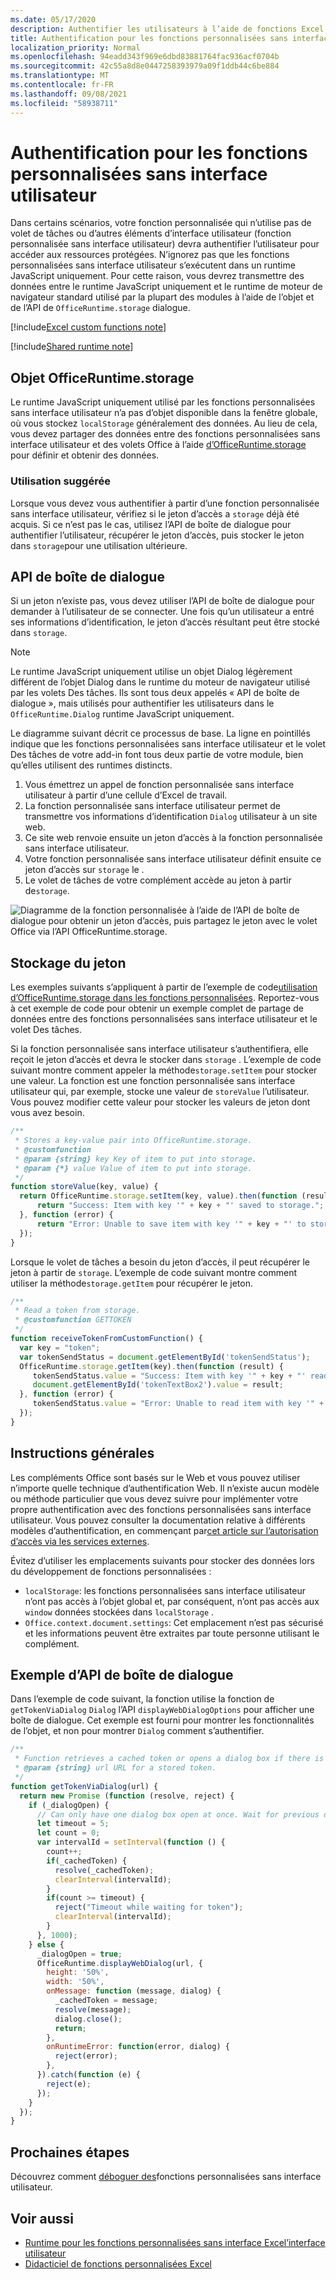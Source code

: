 ```yaml
---
ms.date: 05/17/2020
description: Authentifier les utilisateurs à l’aide de fonctions Excel qui n’utilisent pas le volet Des tâches.
title: Authentification pour les fonctions personnalisées sans interface utilisateur
localization_priority: Normal
ms.openlocfilehash: 94eadd343f969e6dbd83881764fac936acf0704b
ms.sourcegitcommit: 42c55a8d8e0447258393979a09f1ddb44c6be884
ms.translationtype: MT
ms.contentlocale: fr-FR
ms.lasthandoff: 09/08/2021
ms.locfileid: "58938711"
---
```

# <a name="authentication-for-ui-less-custom-functions"></a>Authentification pour les fonctions personnalisées sans interface utilisateur

Dans certains scénarios, votre fonction personnalisée qui n’utilise pas de volet de tâches ou d’autres éléments d’interface utilisateur (fonction personnalisée sans interface utilisateur) devra authentifier l’utilisateur pour accéder aux ressources protégées. N’ignorez pas que les fonctions personnalisées sans interface utilisateur s’exécutent dans un runtime JavaScript uniquement. Pour cette raison, vous devrez transmettre des données entre le runtime JavaScript uniquement et le runtime de moteur de navigateur standard utilisé par la plupart des modules à l’aide de l’objet et de l’API de `OfficeRuntime.storage` dialogue.

[!include[Excel custom functions note](../includes/excel-custom-functions-note.md)]

[!include[Shared runtime note](../includes/shared-runtime-note.md)]

## <a name="officeruntimestorage-object"></a>Objet OfficeRuntime.storage

Le runtime JavaScript uniquement utilisé par les fonctions personnalisées sans interface utilisateur n’a pas d’objet disponible dans la fenêtre globale, où vous stockez `localStorage` généralement des données. Au lieu de cela, vous devez partager des données entre des fonctions personnalisées sans interface utilisateur et des volets Office à l’aide [d’OfficeRuntime.storage](/javascript/api/office-runtime/officeruntime.storage) pour définir et obtenir des données.

### <a name="suggested-usage"></a>Utilisation suggérée

Lorsque vous devez vous authentifier à partir d’une fonction personnalisée sans interface utilisateur, vérifiez si le jeton d’accès a `storage` déjà été acquis. Si ce n’est pas le cas, utilisez l’API de boîte de dialogue pour authentifier l’utilisateur, récupérer le jeton d’accès, puis stocker le jeton dans `storage`pour une utilisation ultérieure.

## <a name="dialog-api"></a>API de boîte de dialogue

Si un jeton n’existe pas, vous devez utiliser l’API de boîte de dialogue pour demander à l’utilisateur de se connecter. Une fois qu’un utilisateur a entré ses informations d’identification, le jeton d’accès résultant peut être stocké dans `storage`.

> [!NOTE]
> Le runtime JavaScript uniquement utilise un objet Dialog légèrement différent de l’objet Dialog dans le runtime du moteur de navigateur utilisé par les volets Des tâches. Ils sont tous deux appelés « API de boîte de dialogue », mais utilisés pour authentifier les utilisateurs dans le `OfficeRuntime.Dialog` runtime JavaScript uniquement.

Le diagramme suivant décrit ce processus de base. La ligne en pointillés indique que les fonctions personnalisées sans interface utilisateur et le volet Des tâches de votre add-in font tous deux partie de votre module, bien qu’elles utilisent des runtimes distincts.

1. Vous émettrez un appel de fonction personnalisée sans interface utilisateur à partir d’une cellule d’Excel de travail.
2. La fonction personnalisée sans interface utilisateur permet de transmettre vos informations d’identification `Dialog` utilisateur à un site web.
3. Ce site web renvoie ensuite un jeton d’accès à la fonction personnalisée sans interface utilisateur.
4. Votre fonction personnalisée sans interface utilisateur définit ensuite ce jeton d’accès sur `storage` le .
5. Le volet de tâches de votre complément accède au jeton à partir de`storage`.

![Diagramme de la fonction personnalisée à l’aide de l’API de boîte de dialogue pour obtenir un jeton d’accès, puis partagez le jeton avec le volet Office via l’API OfficeRuntime.storage.](../images/authentication-diagram.png "Diagramme d’authentification.")

## <a name="storing-the-token"></a>Stockage du jeton

Les exemples suivants s’appliquent à partir de l’exemple de code[utilisation d’OfficeRuntime.storage dans les fonctions personnalisées](https://github.com/OfficeDev/PnP-OfficeAddins/tree/master/Excel-custom-functions/AsyncStorage). Reportez-vous à cet exemple de code pour obtenir un exemple complet de partage de données entre des fonctions personnalisées sans interface utilisateur et le volet Des tâches.

Si la fonction personnalisée sans interface utilisateur s’authentifiera, elle reçoit le jeton d’accès et devra le stocker dans `storage` . L’exemple de code suivant montre comment appeler la méthode`storage.setItem` pour stocker une valeur. La fonction est une fonction personnalisée sans interface utilisateur qui, par exemple, stocke une valeur de `storeValue` l’utilisateur. Vous pouvez modifier cette valeur pour stocker les valeurs de jeton dont vous avez besoin.

```js
/**
 * Stores a key-value pair into OfficeRuntime.storage.
 * @customfunction
 * @param {string} key Key of item to put into storage.
 * @param {*} value Value of item to put into storage.
 */
function storeValue(key, value) {
  return OfficeRuntime.storage.setItem(key, value).then(function (result) {
      return "Success: Item with key '" + key + "' saved to storage.";
  }, function (error) {
      return "Error: Unable to save item with key '" + key + "' to storage. " + error;
  });
}
```

Lorsque le volet de tâches a besoin du jeton d’accès, il peut récupérer le jeton à partir de `storage`. L’exemple de code suivant montre comment utiliser la méthode`storage.getItem` pour récupérer le jeton.

```js
/**
 * Read a token from storage.
 * @customfunction GETTOKEN
 */
function receiveTokenFromCustomFunction() {
  var key = "token";
  var tokenSendStatus = document.getElementById('tokenSendStatus');
  OfficeRuntime.storage.getItem(key).then(function (result) {
     tokenSendStatus.value = "Success: Item with key '" + key + "' read from storage.";
     document.getElementById('tokenTextBox2').value = result;
  }, function (error) {
     tokenSendStatus.value = "Error: Unable to read item with key '" + key + "' from storage. " + error;
  });
}
```

## <a name="general-guidance"></a>Instructions générales

Les compléments Office sont basés sur le Web et vous pouvez utiliser n’importe quelle technique d’authentification Web. Il n’existe aucun modèle ou méthode particulier que vous devez suivre pour implémenter votre propre authentification avec des fonctions personnalisées sans interface utilisateur. Vous pouvez consulter la documentation relative à différents modèles d’authentification, en commençant par[cet article sur l’autorisation d’accès via les services externes](../develop/auth-external-add-ins.md).  

Évitez d’utiliser les emplacements suivants pour stocker des données lors du développement de fonctions personnalisées :

- `localStorage`: les fonctions personnalisées sans interface utilisateur n’ont pas accès à l’objet global et, par conséquent, n’ont pas accès aux `window` données stockées dans `localStorage` .
- `Office.context.document.settings`: Cet emplacement n’est pas sécurisé et les informations peuvent être extraites par toute personne utilisant le complément.

## <a name="dialog-box-api-example"></a>Exemple d’API de boîte de dialogue

Dans l’exemple de code suivant, la fonction utilise la fonction de `getTokenViaDialog` `Dialog` l’API `displayWebDialogOptions` pour afficher une boîte de dialogue. Cet exemple est fourni pour montrer les fonctionnalités de l’objet, et non pour montrer `Dialog` comment s’authentifier.

```JavaScript
/**
 * Function retrieves a cached token or opens a dialog box if there is no saved token. Note that this is not a sufficient example of authentication but is intended to show the capabilities of the Dialog object.
 * @param {string} url URL for a stored token.
 */
function getTokenViaDialog(url) {
  return new Promise (function (resolve, reject) {
    if (_dialogOpen) {
      // Can only have one dialog box open at once. Wait for previous dialog box's token.
      let timeout = 5;
      let count = 0;
      var intervalId = setInterval(function () {
        count++;
        if(_cachedToken) {
          resolve(_cachedToken);
          clearInterval(intervalId);
        }
        if(count >= timeout) {
          reject("Timeout while waiting for token");
          clearInterval(intervalId);
        }
      }, 1000);
    } else {
      _dialogOpen = true;
      OfficeRuntime.displayWebDialog(url, {
        height: '50%',
        width: '50%',
        onMessage: function (message, dialog) {
          _cachedToken = message;
          resolve(message);
          dialog.close();
          return;
        },
        onRuntimeError: function(error, dialog) {
          reject(error);
        },
      }).catch(function (e) {
        reject(e);
      });
    }
  });
}
```

## <a name="next-steps"></a>Prochaines étapes
Découvrez comment [déboguer des](custom-functions-debugging.md)fonctions personnalisées sans interface utilisateur.

## <a name="see-also"></a>Voir aussi

* [Runtime pour les fonctions personnalisées sans interface Excel’interface utilisateur](custom-functions-runtime.md)
* [Didacticiel de fonctions personnalisées Excel](../tutorials/excel-tutorial-create-custom-functions.md)